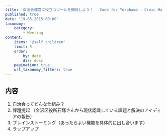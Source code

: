 ```yaml
---
title: '自治会運営に役立つツールを開発しよう！   Code for Yokohama - Civic Hack Night vol.04'
published: true
date: '19-05-2015 00:00'
taxonomy:
    category:
        - Meeting
content:
    items: '@self.children'
    limit: 5
    order:
        by: date
        dir: desc
    pagination: true
    url_taxonomy_filters: true
---
```


## 内容
1. 自治会ってどんな仕組み？
2. 課題提起 
  （金沢区役所石塚さんから現状認識している課題と解決のアイディアの報告）
3. ブレインストーミング（あったらよい機能を具体的に出し合います）
4. ラップアップ